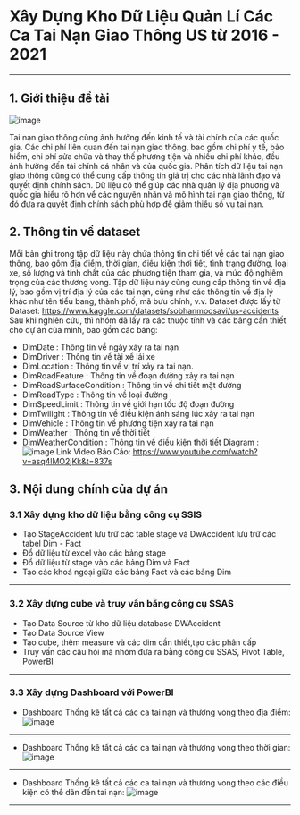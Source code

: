 # Xây Dựng Kho Dữ Liệu Quản Lí Các Ca Tai Nạn Giao Thông US từ 2016 - 2021 
--------------------------------------
## 1. Giới thiệu đề tài
![image](https://github.com/nguyenthanhhungDE/DATA-WAREHOUSE-ACCIDENT-US-2016-2021/assets/134383281/b5668439-fd71-4e9c-bac7-ff02461a3144)

  Tai nạn giao thông cũng ảnh hưởng đến kinh tế và tài chính của các quốc gia. Các chi phí liên quan đến tai nạn giao thông, bao gồm chi phí y tế, bảo hiểm, chi phí sửa chữa và thay thế phương tiện và nhiều chi phí khác, đều ảnh hưởng đến tài chính cá nhân và của quốc gia.
Phân tích dữ liệu tai nạn giao thông cũng có thể cung cấp thông tin giá trị cho các nhà lãnh đạo và quyết định chính sách. Dữ liệu có thể giúp các nhà quản lý địa phương và quốc gia hiểu rõ hơn về các nguyên nhân và mô hình tai nạn giao thông, từ đó đưa ra quyết định chính sách phù hợp để giảm thiểu số vụ tai nạn.
## 2. Thông tin về dataset
  Mỗi bản ghi trong tập dữ liệu này chứa thông tin chi tiết về các tai nạn giao thông, bao gồm địa điểm, thời gian, điều kiện thời tiết, tình trạng đường, loại xe, số lượng và tính chất của các phương tiện tham gia, và mức độ nghiêm trọng của các thương vong. Tập dữ liệu này cũng cung cấp thông tin về địa lý, bao gồm vị trí địa lý của các tai nạn, cũng như các thông tin về địa lý khác như tên tiểu bang, thành phố, mã bưu chính, v.v.
  Dataset được lấy từ Dataset: https://www.kaggle.com/datasets/sobhanmoosavi/us-accidents 
  Sau khi nghiên cứu, thì nhóm đã lấy ra các thuộc tính và các bảng cần thiết cho dự án của mình, bao gồm các bảng:
- DimDate : Thông tin về ngày xảy ra tai nạn
- DimDriver : Thông tin về tài xế lái xe
- DimLocation : Thông tin về vị trí xảy ra tai nạn.
- DimRoadFeature : Thông tin về đoạn đường xảy ra tai nạn
- DimRoadSurfaceCondition : Thông tin về chi tiết mặt đường
- DimRoadType : Thông tin về loại đường
- DimSpeedLimit : Thông tin về giới hạn tốc độ đoạn đường
- DimTwilight : Thông tin về điều kiện ánh sáng lúc xảy ra tai nạn
- DimVehicle : Thông tin về phương tiện xảy ra tai nạn
- DimWeather : Thông tin về thời tiết
- DimWeatherCondition : Thông tin về điều kiện thời tiết
  Diagram :
![image](https://github.com/nguyenthanhhungDE/DATA-WAREHOUSE-ACCIDENT-US-2016-2021/assets/134383281/5c7756c4-8144-41ff-876b-b4c01aeca09e)
Link Video Báo Cáo: https://www.youtube.com/watch?v=asq4lMO2jKk&t=837s
## 3. Nội dung chính của dự án
### 3.1 Xây dựng kho dữ liệu bằng công cụ SSIS
- Tạo StageAccident lưu trữ các table stage và DwAccident lưu trữ các tabel Dim - Fact
- Đổ dữ liệu từ excel vào các bảng stage
- Đổ dữ liệu từ stage vào các bảng Dim và Fact
- Tạo các khoá ngoại giữa các bảng Fact và các bảng Dim
-----------------------
### 3.2 Xây dựng cube và truy vấn bằng công cụ SSAS
- Tạo Data Source từ kho dữ liệu database DWAccident
- Tạo Data Source View
- Tạo cube, thêm measure và các dim cần thiết,tạo các phân cấp 
- Truy vấn các câu hỏi mà nhóm đưa ra bằng công cụ SSAS, Pivot Table, PowerBI
------------------------
### 3.3 Xây dựng Dashboard với PowerBI
- Dashboard Thống kê tất cả các ca tai nạn và thương vong theo địa điểm:
![image](https://github.com/nguyenthanhhungDE/DATA-WAREHOUSE-ACCIDENT-US-2016-2021/assets/134383281/4a7b8e9c-c7f6-4299-98fc-5f5172504695)
------------------------
- Dashboard Thống kê tất cả các ca tai nạn và thương vong theo thời gian:
![image](https://github.com/nguyenthanhhungDE/DATA-WAREHOUSE-ACCIDENT-US-2016-2021/assets/134383281/ab79bd1f-5431-4a80-8aa6-f241f9b1a5a7)
------------------------
- Dashboard Thống kê tất cả các ca tai nạn và thương vong theo các điều kiện có thể dãn đến tai nạn:
![image](https://github.com/nguyenthanhhungDE/DATA-WAREHOUSE-ACCIDENT-US-2016-2021/assets/134383281/2edfd562-1fd7-4195-9761-d4ddcabdfcbf)
------------------------



